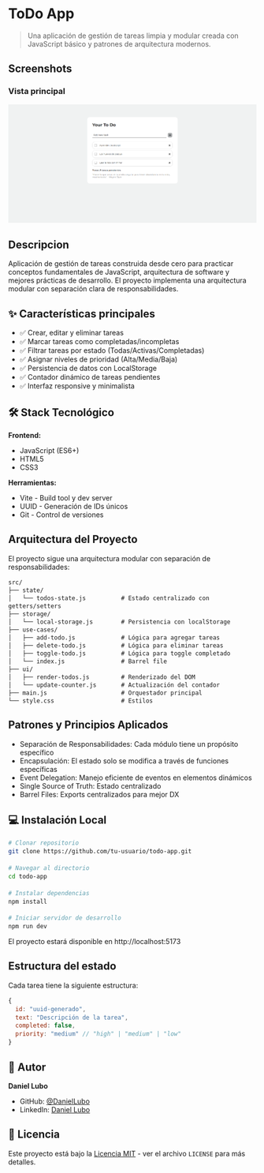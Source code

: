 # ToDo App

> Una aplicación de gestión de tareas limpia y modular creada con JavaScript básico y patrones de arquitectura modernos.

## Screenshots

### Vista principal
![Vista principal](./docs/screenshots/ToDo.png)

## Descripcion

Aplicación de gestión de tareas construida desde cero para practicar conceptos fundamentales de JavaScript, arquitectura de software y mejores prácticas de desarrollo. El proyecto implementa una arquitectura modular con separación clara de responsabilidades.

## ✨ Características principales

- ✅ Crear, editar y eliminar tareas
- ✅ Marcar tareas como completadas/incompletas
- ✅ Filtrar tareas por estado (Todas/Activas/Completadas)
- ✅ Asignar niveles de prioridad (Alta/Media/Baja)
- ✅ Persistencia de datos con LocalStorage
- ✅ Contador dinámico de tareas pendientes
- ✅ Interfaz responsive y minimalista

## 🛠️ Stack Tecnológico

**Frontend:**
- JavaScript (ES6+)
- HTML5
- CSS3

**Herramientas:**
- Vite - Build tool y dev server
- UUID - Generación de IDs únicos
- Git - Control de versiones

## Arquitectura del Proyecto

El proyecto sigue una arquitectura modular con separación de responsabilidades:

```plaintext
src/
├── state/
│   └── todos-state.js          # Estado centralizado con getters/setters
├── storage/
│   └── local-storage.js        # Persistencia con localStorage
├── use-cases/
│   ├── add-todo.js             # Lógica para agregar tareas
│   ├── delete-todo.js          # Lógica para eliminar tareas
│   ├── toggle-todo.js          # Lógica para toggle completado
│   └── index.js                # Barrel file
├── ui/
│   ├── render-todos.js         # Renderizado del DOM
│   └── update-counter.js       # Actualización del contador
├── main.js                     # Orquestador principal
└── style.css                   # Estilos
```

## Patrones y Principios Aplicados

- Separación de Responsabilidades: Cada módulo tiene un propósito específico
- Encapsulación: El estado solo se modifica a través de funciones específicas
- Event Delegation: Manejo eficiente de eventos en elementos dinámicos
- Single Source of Truth: Estado centralizado
- Barrel Files: Exports centralizados para mejor DX

## 💻 Instalación Local
```bash
# Clonar repositorio
git clone https://github.com/tu-usuario/todo-app.git

# Navegar al directorio
cd todo-app

# Instalar dependencias
npm install

# Iniciar servidor de desarrollo
npm run dev
```
El proyecto estará disponible en http://localhost:5173


## Estructura del estado
Cada tarea tiene la siguiente estructura:
```javascript
{
  id: "uuid-generado",
  text: "Descripción de la tarea",
  completed: false,
  priority: "medium" // "high" | "medium" | "low"
}
```


## 👤 Autor
**Daniel Lubo**

- GitHub: [@DanielLubo](https://github.com/DanielLubo)
- LinkedIn: [Daniel Lubo](www.linkedin.com/in/danilubo)

## 📜 Licencia
Este proyecto está bajo la [Licencia MIT](LICENSE) - ver el archivo `LICENSE` para más detalles.
